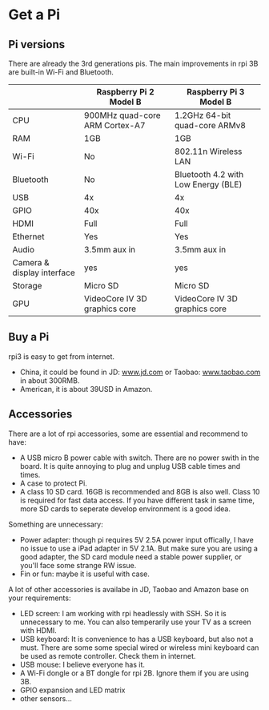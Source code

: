 # Get a Pi

## Pi versions

There are already the 3rd generations pis. The main improvements in rpi 3B are built-in Wi-Fi and Bluetooth.

| | Raspberry Pi 2 Model B | Raspberry Pi 3 Model B  |
| ---- | ---- | ---- |
| CPU | 900MHz quad-core ARM Cortex-A7 | 1.2GHz 64-bit quad-core ARMv8 |
| RAM | 1GB | 1GB |
| Wi-Fi | No | 802.11n Wireless LAN |
| Bluetooth | No | Bluetooth 4.2 with Low Energy (BLE) |
| USB | 4x | 4x |
| GPIO | 40x | 40x |
| HDMI | Full | Full |
| Ethernet | Yes | Yes |
| Audio | 3.5mm aux in | 3.5mm aux in |
| Camera & display interface | yes | yes |
| Storage | Micro SD | Micro SD |
| GPU | VideoCore IV 3D graphics core | VideoCore IV 3D graphics core |

## Buy a Pi

rpi3 is easy to get from internet.

* China, it could be found in JD: www.jd.com or Taobao: www.taobao.com in about 300RMB.
* American, it is about 39USD in Amazon.

## Accessories
There are a lot of rpi accessories, some are essential and recommend to have:

* A USB micro B power cable with switch. There are no power swith in the board. It is quite annoying to plug and unplug USB cable times and times.
* A case to protect Pi.
* A class 10 SD card. 16GB is recommended and 8GB is also well. Class 10 is required for fast data access. If you have different task in same time, more SD cards to seperate develop environment is a good idea.

Something are unnecessary:
* Power adapter: though pi requires 5V 2.5A power input offically, I have no issue to use a iPad adapter in 5V 2.1A. But make sure you are using a good adapter, the SD card module need a stable power supplier, or you'll face some strange RW issue.
* Fin or fun: maybe it is useful with case.

A lot of other accessories is availabe in JD, Taobao and Amazon base on your requirements:
* LED screen: I am working with rpi headlessly with SSH. So it is unnecessary to me. You can also temperarily use your TV as a screen with HDMI.
* USB keyboard: It is convenience to has a USB keyboard, but also not a must. There are some some special wired or wireless mini keyboard can be used as remote controller. Check them in internet.
* USB mouse: I believe everyone has it.
* A Wi-Fi dongle or a BT dongle for rpi 2B. Ignore them if you are using 3B.
* GPIO expansion and LED matrix
* other sensors...
